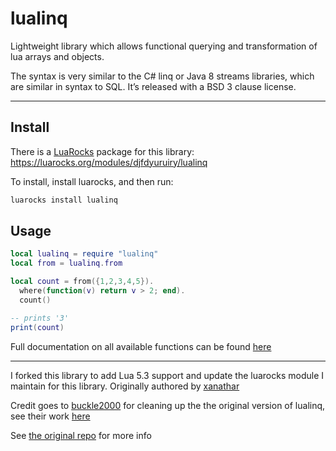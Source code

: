 lualinq
=======

Lightweight library which allows functional querying and transformation of lua arrays and objects.

The syntax is very similar to the C# linq or Java 8 streams libraries, which are similar in syntax to SQL. It’s released with a BSD 3 clause license.

----

## Install

There is a [LuaRocks](https://luarocks.org/) package for this library: https://luarocks.org/modules/djfdyuruiry/lualinq

To install, install luarocks, and then run:

```bash
luarocks install lualinq
```

## Usage

```lua
local lualinq = require "lualinq"
local from = lualinq.from

local count = from({1,2,3,4,5}).
  where(function(v) return v > 2; end).
  count()

-- prints '3'
print(count)
```

Full documentation on all available functions can be found [here](https://github.com/xanathar/lualinq/blob/master/docs/LuaLinq.pdf)

----

I forked this library to add Lua 5.3 support and update the luarocks module I maintain for this library. Originally authored by [xanathar](https://github.com/xanathar)

Credit goes to [buckle2000](https://github.com/buckle2000) for cleaning up the the original version of lualinq, see their work [here](https://github.com/djfdyuruiry/lualinq)

See [the original repo](https://github.com/xanathar/lualinq) for more info

